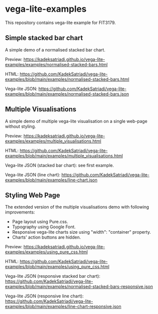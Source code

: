 # vega-lite-examples
This repository contains vega-lite example for FIT3179.

## Simple stacked bar chart 
A simple demo of a normalised stacked bar chart. 

Preview: https://kadeksatriadi.github.io/vega-lite-examples/examples/normalised-stacked-bars.html

HTML: https://github.com/KadekSatriadi/vega-lite-examples/blob/main/examples/normalised-stacked-bars.html

Vega-lite JSON: https://github.com/KadekSatriadi/vega-lite-examples/blob/main/examples/normalised-stacked-bars.json

## Multiple Visualisations
A simple demo of multiple vega-lite visualisation on a single web-page without styling.

Preview: https://kadeksatriadi.github.io/vega-lite-examples/examples/multiple_visualisations.html

HTML: https://github.com/KadekSatriadi/vega-lite-examples/blob/main/examples/multiple_visualisations.html

Vega-lite JSON (stacked bar chart): see first example.

Vega-lite JSON (line chart): https://github.com/KadekSatriadi/vega-lite-examples/blob/main/examples/line-chart.json

## Styling Web Page
The extended version of the multiple visualisations demo with following improvements:
- Page layout using Pure.css.
- Typography using Google Font.
- Responsive vega-lite charts size using "width": "container" property.
- Charts' action buttons are hidden.

Preview: https://kadeksatriadi.github.io/vega-lite-examples/examples/using_pure_css.html

HTML: https://github.com/KadekSatriadi/vega-lite-examples/blob/main/examples/using_pure_css.html

Vega-lite JSON (responsive stacked bar chart): https://github.com/KadekSatriadi/vega-lite-examples/blob/main/examples/normalised-stacked-bars-responsive.json

Vega-lite JSON (responsive line chart): https://github.com/KadekSatriadi/vega-lite-examples/blob/main/examples/line-chart-responsive.json

